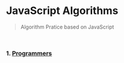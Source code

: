 # JavaScript Algorithms

> Algorithm Pratice based on JavaScript

<br/>

### 1. [Programmers](/Programmers/)
